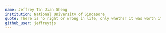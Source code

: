 ```yaml
---
name: Jeffrey Tan Jian Sheng
institution: National University of Singapore
quote: There is no right or wrong in life, only whether it was worth it.
github_user: jeffreytjs
---
```

